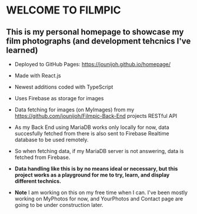 # WELCOME TO FILMPIC
## This is my personal homepage to showcase my film photographs (and development tehcnics I've learned)
- Deployed to  GitHub Pages: https://jounijoh.github.io/homepage/
- Made with React.js 
- Newest additions coded with TypeScript
- Uses Firebase as storage for images 
- Data fetching for images (on MyImages) from my https://github.com/jounijoh/Filmpic-Back-End projects RESTful API
- As my Back End using MariaDB works only locally for now, data succesfully fetched from there is also sent to Firebase Realtime database to be used remotely.
- So when fetching data, if my MariaDB server is not answering, data is fetched from Firebase.
- **Data handling like this is by no means ideal or necessary, but this project works as a playground for me to try, learn, and display different technics.** 

- **Note** I am working on this on my free time when I can. I've been mostly working on MyPhotos for now, and YourPhotos and Contact page are going to be under construction later.
